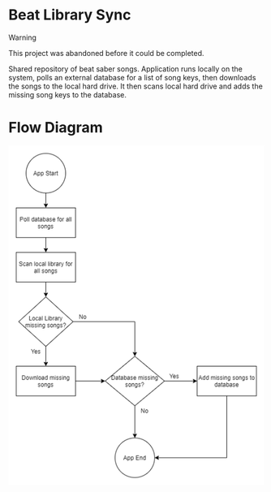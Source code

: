 # Beat Library Sync

> [!WARNING]
> This project was abandoned before it could be completed.

Shared repository of beat saber songs. Application runs locally on the system, polls an external database for a list of song keys, then downloads the songs to the local hard drive. It then scans local hard drive and adds the missing song keys to the database.

# Flow Diagram

![flow](docs/beatlibrarysync_flow.png)
